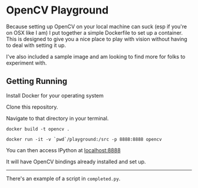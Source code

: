 # OpenCV Playground

Because setting up OpenCV on your local machine can suck (esp if you're on OSX like I am) I put together a simple Dockerfile to set up a container. This is designed to give you a nice place to play with vision without having to deal with setting it up.

I've also included a sample image and am looking to find more for folks to experiment with.


## Getting Running

Install Docker for your operating system

Clone this repository.

Navigate to that directory in your terminal.

`docker build -t opencv .  `

```
docker run -it -v `pwd`/playground:/src -p 8888:8888 opencv
```

You can then access IPython at [localhost:8888](localhost:8888)

It will have OpenCV bindings already installed and set up.

----

There's an example of a script in `completed.py`.
